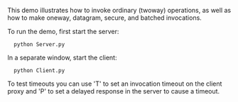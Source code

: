 This demo illustrates how to invoke ordinary (twoway) operations, as
well as how to make oneway, datagram, secure, and batched invocations.

To run the demo, first start the server:

      python Server.py

In a separate window, start the client:

      python Client.py

To test timeouts you can use 'T' to set an invocation timeout on the client
proxy and 'P' to set a delayed response in the server to cause a timeout.
